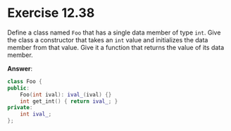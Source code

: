 # Exercise 12.38

Define a class named `Foo` that has a single data member of type `int`. Give the class a constructor that takes an `int` value and initializes the data member from that value. Give it a function that returns the value of its data member.

**Answer**:

```cpp
class Foo {
public:
    Foo(int ival): ival_(ival) {}
    int get_int() { return ival_; }
private:
    int ival_;
};
```
